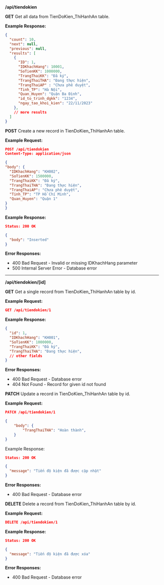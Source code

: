 **/api/tiendokien**

**GET**
Get all data from TienDoKien_ThiHanhAn table.

**Example Response:**
```json
{
  "count": 10,
  "next": null,
  "previous": null,
  "results": [
    {
      "ID": 1,
      "IDKhachHang": 10001,
      "SoTienKK": 1000000,
      "TrangThaiKK": "Đã ký",
      "TrangThaiTHA": "Đang thực hiện",
      "TrangThaiAP" : "Chưa phê duyệt",
      "Tinh_TP": "Hà Nội",
      "Quan_Huyen": "Quận Ba Đình",
      "id_to_trinh_dgkk": "1234",
      "ngay_tao_khoi_kien": "22/11/2023"
    },
    // more results
  ] 
}
```

**POST**
Create a new record in TienDoKien_ThiHanhAn table.

**Example Request:**

```json
POST /api/tiendokien
Content-Type: application/json

{
"body": {
  "IDKhachHang": "KH002", 
  "SoTienKK": 1500000,
  "TrangThaiKK": "Đã ký", 
  "TrangThaiTHA": "Đang thực hiện",
  "TrangThaiAP": "Chưa phê duyệt",
  "Tinh_TP": "TP Hồ Chí Minh",
  "Quan_Huyen": "Quận 1"  
}
}
```

**Example Response:**

```json
Status: 200 OK

{
  "body": "Inserted"   
}
```
**Error Responses:**

- 400 Bad Request - Invalid or missing IDKhachHang parameter
- 500 Internal Server Error - Database error

---

**/api/tiendokien/[id]**

**GET**
Get a single record from TienDoKien_ThiHanhAn table by id.

**Example Request:**
```json
GET /api/tiendokien/1
```

**Example Response:**
```json
{
  "id": 1, 
  "IDKhachHang": "KH001",
  "SoTienKK": 1000000,
  "TrangThaiKK": "Đã ký",
  "TrangThaiTHA": "Đang thực hiện",
  // other fields  
}
```

**Error Responses:**

- 400 Bad Request - Database error
- 404 Not Found - Record for given id not found

**PATCH**
Update a record in TienDoKien_ThiHanhAn table by id.

**Example Request:**

```json
PATCH /api/tiendokien/1

{
    "body": {
        "TrangThaiTHA": "Hoàn thành",
    }
}
```
Example Response:

```json
Status: 200 OK

{
  "message": "Tiến độ kiện đã được cập nhật" 
}
```

**Error Responses:**
- 400 Bad Request - Database error

**DELETE**
Delete a record from TienDoKien_ThiHanhAn table by id.

**Example Request:**

```json
DELETE /api/tiendokien/1
```
**Example Response:**

```json
Status: 200 OK

{
  "message": "Tiến độ kiện đã được xóa"
}
```

**Error Responses:**
- 400 Bad Request - Database error